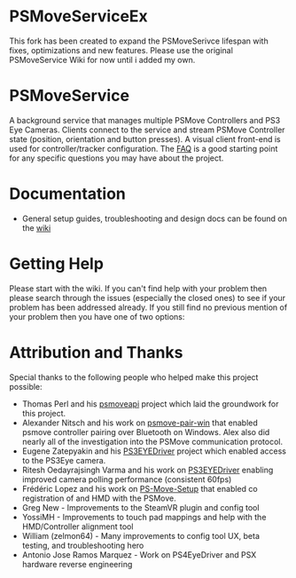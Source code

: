 # PSMoveServiceEx
This fork has been created to expand the PSMoveSerivce lifespan with fixes, optimizations and new features.
Please use the original PSMoveService Wiki for now until i added my own.

# PSMoveService
A background service that manages multiple PSMove Controllers and PS3 Eye Cameras. Clients connect to the service and stream PSMove Controller state (position, orientation and button presses). A visual client front-end is used for controller/tracker configuration. The [FAQ](https://github.com/psmoveservice/PSMoveService/wiki/Frequently-Asked-Questions) is a good starting point for any specific questions you may have about the project. 

# Documentation
* General setup guides, troubleshooting and design docs can be found on the [wiki](https://github.com/psmoveservice/PSMoveService/wiki)

# Getting Help
Please start with the wiki. If you can't find help with your problem then please search through the issues (especially the closed ones) to see if your problem has been addressed already. If you still find no previous mention of your problem then you have one of two options:

# Attribution and Thanks
Special thanks to the following people who helped make this project possible:
* Thomas Perl and his [psmoveapi](https://github.com/thp/psmoveapi) project which laid the groundwork for this project.
* Alexander Nitsch and his work on [psmove-pair-win](https://github.com/nitsch/psmove-pair-win) that enabled psmove controller pairing over Bluetooth on Windows. Alex also did nearly all of the investigation into the PSMove communication protocol.
* Eugene Zatepyakin and his [PS3EYEDriver](https://github.com/inspirit/PS3EYEDriver) project which enabled access to the PS3Eye camera.
* Ritesh Oedayrajsingh Varma and his work on [PS3EYEDriver](https://github.com/rovarma/PS3EYEDriver) enabling improved camera polling performance (consistent 60fps)
* Frédéric Lopez and his work on [PS-Move-Setup](https://github.com/Fredz66/PS-Move-Setup) that enabled co registration of  and HMD with the PSMove.
* Greg New - Improvements to the SteamVR plugin and config tool
* YossiMH - Improvements to touch pad mappings and help with the HMD/Controller alignment tool
* William (zelmon64) - Many improvements to config tool UX, beta testing, and troubleshooting hero
* Antonio Jose Ramos Marquez - Work on PS4EyeDriver and PSX hardware reverse engineering

